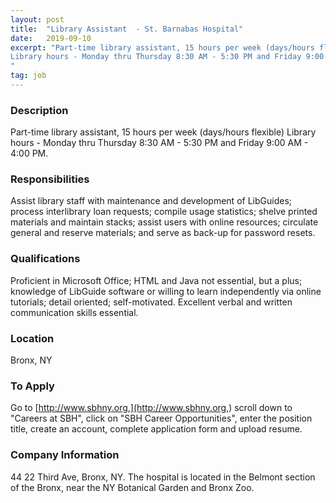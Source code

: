 ```yaml
---
layout: post
title:  "Library Assistant  - St. Barnabas Hospital"
date:   2019-09-10
excerpt: "Part-time library assistant, 15 hours per week (days/hours flexible)
Library hours - Monday thru Thursday 8:30 AM - 5:30 PM and Friday 9:00  AM - 4:00 PM.
"
tag: job
---
```


### Description   

Part-time library assistant, 15 hours per week (days/hours flexible)
Library hours - Monday thru Thursday 8:30 AM - 5:30 PM and Friday 9:00  AM - 4:00 PM.



### Responsibilities   

Assist library staff with maintenance and development of LibGuides; process interlibrary loan requests; compile usage statistics; shelve printed materials and maintain stacks; assist users with online resources; circulate general and reserve materials; and serve as back-up for password resets.


### Qualifications   

Proficient in Microsoft Office; HTML and Java not essential, but a plus; knowledge of LibGuide software or willing to learn independently via online tutorials; detail oriented; self-motivated. Excellent verbal and written communication skills essential.




### Location   

Bronx, NY




### To Apply   

Go to [http://www.sbhny.org,](http://www.sbhny.org,) scroll down to "Careers at SBH", click on "SBH Career Opportunities", enter the position title, create an account, complete application form and upload resume.


### Company Information   

44 22 Third Ave, Bronx, NY.  The hospital is located in the Belmont section of the Bronx, near the NY Botanical Garden and Bronx Zoo.



